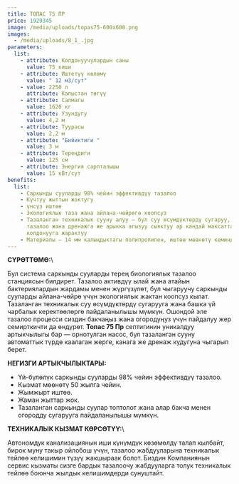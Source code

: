 ```yaml
---
title: ТОПАС 75 ПР
price: 1929345
image: /media/uploads/topas75-600x600.png
images:
  - /media/uploads/8_1_.jpg
parameters:
  list:
    - attribute: Колдонуучулардын саны
      value: 75 киши
    - attribute: Иштетүү көлөмү
      value: " 12 м3/сут"
    - value: 2250 л
      attribute: Капыстан төгүү
    - attribute: Салмагы
      value: 1620 кг
    - attribute: Узундугу
      value: 4,2 м
    - attribute: Туурасы
      value: 2,2 м
    - attribute: "Бийиктиги "
      value: 3 м
    - attribute: Тереңдиги
      value: 125 см
    - attribute: Энергия сарпталышы
      value: 15 кВт/сут
benefits:
  list:
    - Саркынды сууларды 98% чейин эффективдүү тазалоо
    - Күчтүү жыттын жоктугу
    - үнсүз иштөө
    - Экологиялык таза жана айлана-чөйрөгө коопсуз
    - Тазаланган техникалык сууну алуу – бул суу өсүмдүктөрдү сугаруу, унаа жууп
      тазалоо жана дренажга же арыкка агызуу сыяктуу ар кандай максаттар үчүн
      колдонууга жарактуу
    - Материалы – 14 мм калыңдыктагы полипропилен, иштөө мөөнөтү кеминде 50 жыл.
---
```



**СҮРӨТТӨМӨ:**\

Бул система саркынды сууларды терең биологиялык тазалоо станциясын билдирет. Тазалоо активдүү ылай жана атайын бактериялардын жардамы менен жүргүзүлөт, бул чыгаруучу саркынды сууларды айлана-чөйрө үчүн экологиялык жактан коопсуз кылат.
Тазаланган техникалык суу өсүмдүктөрдү сугарууга жана башка үй чарбалык керектөөлөргө пайдаланылышы мүмкүн. Ошондой эле тазалоо процесси сиздин бакчаңыз жана огородуңуз үчүн пайдалуу жер семирткичти да өндүрөт.
**Топас 75 Пр** септигинин уникалдуу артыкчылыгы бар — орнотулган насос, бул тазаланган сууну автоматтык түрдө каалаган жерге, канага же дренаж кудугуна чыгарып берет.

**НЕГИЗГИ АРТЫКЧЫЛЫКТАРЫ:**

* Үй-бүлөлүк саркынды сууларды 98% чейин эффективдүү тазалоо.
* Кызмат мөөнөтү 50 жылга чейин.
* Жымжырт иштөө.
* Жаман жыттар жок.
* Тазаланган саркынды суулар топтолот жана алар бакча менен огородду сугарууга пайдаланылышы мүмкүн.

**ТЕХНИКАЛЫК КЫЗМАТ КӨРСӨТҮҮ:**\

Автономдук канализациянын иши күнүмдүк көзөмөлдү талап кылбайт, бирок муну такыр ойлобош үчүн, тазалоо жабдууларына техникалык тейлөө келишимин түзүү жакшыраак болот. Биздин Компаниянын сервис кызматы сизге бардык тазалоочу жабдууларга толук техникалык тейлөө боюнча жылдык келишимдерди сунуштайт.
